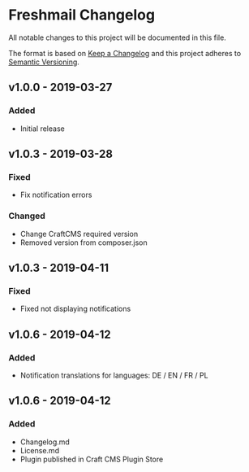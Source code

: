 # Freshmail Changelog

All notable changes to this project will be documented in this file.

The format is based on [Keep a Changelog](http://keepachangelog.com/) and this project adheres to [Semantic Versioning](http://semver.org/).

## v1.0.0 - 2019-03-27
### Added
- Initial release

## v1.0.3 - 2019-03-28
### Fixed
- Fix notification errors

### Changed
- Change CraftCMS required version
- Removed version from composer.json


## v1.0.3 - 2019-04-11
### Fixed
- Fixed not displaying notifications

## v1.0.6 - 2019-04-12
### Added
- Notification translations for languages: DE / EN / FR / PL


## v1.0.6 - 2019-04-12
### Added
- Changelog.md
- License.md
- Plugin published in Craft CMS Plugin Store

